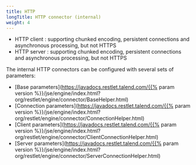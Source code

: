 ```yaml
---
title: HTTP
longTitle: HTTP connector (internal)
weight: 4
---
```

-   HTTP client : supporting chunked encoding, persistent connections
    and asynchronous processing, but not HTTPS
-   HTTP server : supporting chunked encoding, persistent connections
    and asynchronous processing, but not HTTPS

The internal HTTP connectors can be configured with several sets of
parameters:

* [Base parameters](https://javadocs.restlet.talend.com/{{% param version %}}/jse/engine/index.html?org/restlet/engine/connector/BaseHelper.html)
* [Connection parameters](https://javadocs.restlet.talend.com/{{% param version %}}/jse/engine/index.html?org/restlet/engine/connector/ConnectionHelper.html)
* [Client parameters](https://javadocs.restlet.talend.com/{{% param version %}}/jse/engine/index.html?org/restlet/engine/connector/ClientConnectionHelper.html)
* [Server parameters](https://javadocs.restlet.talend.com/{{% param version %}}/jse/engine/index.html?org/restlet/engine/connector/ServerConnectionHelper.html)
